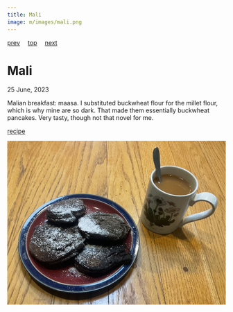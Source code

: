 ```yaml
---
title: Mali
image: m/images/mali.png
---
```

[prev](maldives.md)&emsp;
[top](../index.md)&emsp;
[next](malta.md)
# Mali
25 June, 2023

Malian breakfast: maasa. I substituted buckwheat flour for the
millet flour, which is why mine are so dark. That made them
essentially buckwheat pancakes. Very tasty, though not that novel for
me.

[recipe](https://food52.com/recipes/16994-maasa-from-mali-gluten-free-pancake-doughnuts)

![breakfast](images/mali.jpeg)
